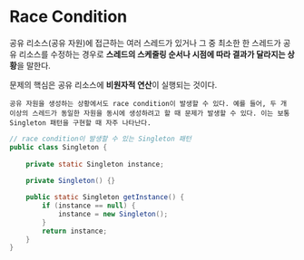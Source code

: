# Race Condition
공유 리소스(공유 자원)에 접근하는 여러 스레드가 있거나 그 중 최소한 한 스레드가 공유 리소스를 수정하는 경우로 **스레드의 스케줄링 순서나 시점에 따라 결과가 달라지는 상황**을 말한다.    
  
문제의 핵심은 공유 리소스에 **비원자적 연산**이 실행되는 것이다.  
  
```text
공유 자원을 생성하는 상황에서도 race condition이 발생할 수 있다. 예를 들어, 두 개 이상의 스레드가 동일한 자원을 동시에 생성하려고 할 때 문제가 발생할 수 있다. 이는 보통 Singleton 패턴을 구현할 때 자주 나타난다.
```
```java
// race condition이 발생할 수 있는 Singleton 패턴
public class Singleton {
    
    private static Singleton instance;
    
    private Singleton() {}

    public static Singleton getInstance() {
        if (instance == null) {
            instance = new Singleton();
        }
        return instance;
    }
}
```